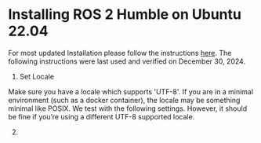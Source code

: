 # Installing ROS 2 Humble on Ubuntu 22.04

For most updated Installation please follow the instructions [here](https://docs.ros.org/en/humble/Installation/Ubuntu-Install-Debs.html).
The following instructions were last used and verified on December 30, 2024.

1. Set Locale

Make sure you have a locale which supports 'UTF-8'. If you are in a minimal environment (such as a docker container), the locale may be something minimal like POSIX. We test with the following settings. However, it should be fine if you’re using a different UTF-8 supported locale.




2. 
